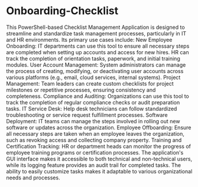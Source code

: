 # Onboarding-Checklist

This PowerShell-based Checklist Management Application is designed to streamline and standardize task management processes, particularly in IT and HR environments. Its primary use cases include:
New Employee Onboarding:
IT departments can use this tool to ensure all necessary steps are completed when setting up accounts and access for new hires.
HR can track the completion of orientation tasks, paperwork, and initial training modules.
User Account Management:
System administrators can manage the process of creating, modifying, or deactivating user accounts across various platforms (e.g., email, cloud services, internal systems).
Project Management:
Team leaders can create custom checklists for project milestones or repetitive processes, ensuring consistency and completeness.
Compliance and Auditing:
Organizations can use this tool to track the completion of regular compliance checks or audit preparation tasks.
IT Service Desk:
Help desk technicians can follow standardized troubleshooting or service request fulfillment processes.
Software Deployment:
IT teams can manage the steps involved in rolling out new software or updates across the organization.
Employee Offboarding:
Ensure all necessary steps are taken when an employee leaves the organization, such as revoking access and collecting company property.
Training and Certification Tracking:
HR or department heads can monitor the progress of employee training programs or certification processes.
The application's GUI interface makes it accessible to both technical and non-technical users, while its logging feature provides an audit trail for completed tasks. The ability to easily customize tasks makes it adaptable to various organizational needs and processes.
